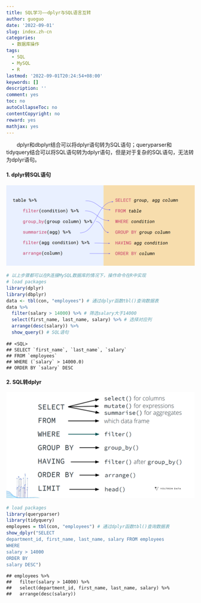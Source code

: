 ```yaml
---
title: SQL学习——dplyr与SQL语言互转
author: guoguo
date: '2022-09-01'
slug: index.zh-cn
categories:
  - 数据库操作
tags:
  - SQL
  - MySQL
  - R
lastmod: '2022-09-01T20:24:54+08:00'
keywords: []
description: ''
comment: yes
toc: no
autoCollapseToc: no
contentCopyright: no
reward: yes
mathjax: yes
---
```


<p style="text-indent:2em;font-size:;font-family:;">
dplyr和dbplyr结合可以将dplyr语句转为SQL语句；queryparser和tidyquery结合可以将SQL语句转为dplyr语句，但是对于复杂的SQL语句，无法转为dplyr语句。
</p>

<!--more-->



#### 1. dplyr转SQL语句

[![](images/dplyr2sql.png)](https://rstd.io/global2021/irenesteves)


```r
# 以上步骤都可以在R连接MySQL数据库的情况下，操作命令在R中实现
# load packages
library(dplyr)
library(dbplyr)
data <- tbl(con, "employees") # 通过dplyr函数tbl()查询数据表
data %>% 
  filter(salary > 14000) %>% # 筛选salary大于14000
  select(first_name, last_name, salary) %>% # 选择对应列
  arrange(desc(salary)) %>%
  show_query() # SQL语句
```

```
## <SQL>
## SELECT `first_name`, `last_name`, `salary`
## FROM `employees`
## WHERE (`salary` > 14000.0)
## ORDER BY `salary` DESC
```

#### 2. SQL转dplyr

![tidyquery and queryparser: Translating SQL Queries to dplyr Pipelines](images/sql2dplyr.png)


```r
# load packages
library(queryparser)
library(tidyquery)
employees = tbl(con, "employees") # 通过dplyr函数tbl()查询数据表
show_dplyr("SELECT
department_id, first_name, last_name, salary FROM employees
WHERE
salary > 14000
ORDER BY 
salary DESC")
```

```
## employees %>%
##   filter(salary > 14000) %>%
##   select(department_id, first_name, last_name, salary) %>%
##   arrange(desc(salary))
```

